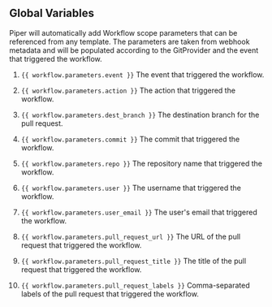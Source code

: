 ## Global Variables

Piper will automatically add Workflow scope parameters that can be referenced from any template.
The parameters are taken from webhook metadata and will be populated according to the GitProvider and the event that triggered the workflow.

1. `{{ workflow.parameters.event }}` The event that triggered the workflow.

2. `{{ workflow.parameters.action }}` The action that triggered the workflow.

3. `{{ workflow.parameters.dest_branch }}` The destination branch for the pull request.

4. `{{ workflow.parameters.commit }}` The commit that triggered the workflow.

5. `{{ workflow.parameters.repo }}` The repository name that triggered the workflow.

6. `{{ workflow.parameters.user }}` The username that triggered the workflow.

7. `{{ workflow.parameters.user_email }}` The user's email that triggered the workflow.

8. `{{ workflow.parameters.pull_request_url }}` The URL of the pull request that triggered the workflow.

9. `{{ workflow.parameters.pull_request_title }}` The title of the pull request that triggered the workflow.

10. `{{ workflow.parameters.pull_request_labels }}` Comma-separated labels of the pull request that triggered the workflow.